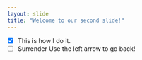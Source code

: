 ```yaml
---
layout: slide
title: "Welcome to our second slide!"
---
```

- [x] This is how I do it.
- [ ] Surrender
Use the left arrow to go back!
